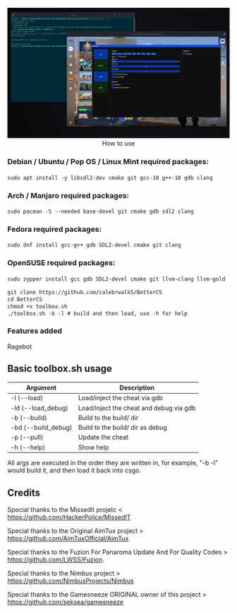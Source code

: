 <p align="center">
  <img src="/lsx/menu.png" alt="BetterCS>
</p>
                                </p>

### How to use

### Debian / Ubuntu / Pop OS / Linux Mint required packages:

```sudo apt install -y libsdl2-dev cmake git gcc-10 g++-10 gdb clang```

### Arch / Manjaro required packages:

```sudo pacman -S --needed base-devel git cmake gdb sdl2 clang```

### Fedora required packages:

```sudo dnf install gcc-g++ gdb SDL2-devel cmake git clang```

### OpenSUSE required packages:

```sudo zypper install gcc gdb SDL2-devel cmake git llvm-clang llvm-gold```

```
git clone https://github.com/calebrwalk5/BetterCS
cd BetterCS
chmod +x toolbox.sh
./toolbox.sh -b -l # build and then load, use -h for help
```

### Features added

Ragebot

## Basic toolbox.sh usage

| Argument           | Description                             |
| ------------------ | --------------------------------------- |
| -l (--load)        | Load/inject the cheat via gdb           |
| -ld (--load_debug) | Load/inject the cheat and debug via gdb |
| -b (--build)       | Build to the build/ dir                 |
| -bd (--build_debug)| Build to the build/ dir as debug        |
| -p (--pull)        | Update the cheat                        |
| -h (--help)        | Show help                               |

All args are executed in the order they are written in, for example, "-b -l" would build it, and then load it back into csgo.


## Credits


Special thanks to the Missedit projetc < https://github.com/HackerPolice/MissedIT

Special thanks to the Original AimTux project > https://github.com/AimTuxOfficial/AimTux.

Special thanks to the Fuzion For Panaroma Update And For Quality Codes > https://github.com/LWSS/Fuzion.

Special thanks to the Nimbus project > https://github.com/NimbusProjects/Nimbus

Special thanks to the Gamesneeze ORIGINAL owner of this project > https://github.com/seksea/gamesneeze
